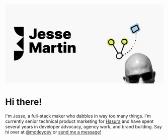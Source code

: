 ![](images/header.png?raw=true)

# Hi there!
I'm Jesse, a full-stack maker who dabbles in way too many things. I'm currently senior technical product marketing for [Hasura](https://hasura.io) and have spent several years in developer advocacy, agency work, and brand building. Say hi over at [@motleydev](https://twitter.com/motleydev) or [send me a message!](mailto:hi@jmart.tech)
